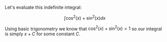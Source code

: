 Let's evaluate this indefinite integral:

$$\int \cos^2(x)+\sin^2(x)dx$$

Using basic trigonometry we know that $\cos^2(x)+\sin^2(x)=1$ so our integral is simply $x+C$ for some constant $C$.
